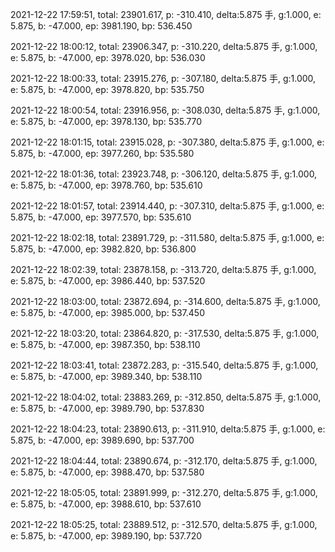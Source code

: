 2021-12-22 17:59:51, total: 23901.617, p: -310.410, delta:5.875 手, g:1.000, e: 5.875, b: -47.000, ep: 3981.190, bp: 536.450

2021-12-22 18:00:12, total: 23906.347, p: -310.220, delta:5.875 手, g:1.000, e: 5.875, b: -47.000, ep: 3978.020, bp: 536.030

2021-12-22 18:00:33, total: 23915.276, p: -307.180, delta:5.875 手, g:1.000, e: 5.875, b: -47.000, ep: 3978.820, bp: 535.750

2021-12-22 18:00:54, total: 23916.956, p: -308.030, delta:5.875 手, g:1.000, e: 5.875, b: -47.000, ep: 3978.130, bp: 535.770

2021-12-22 18:01:15, total: 23915.028, p: -307.380, delta:5.875 手, g:1.000, e: 5.875, b: -47.000, ep: 3977.260, bp: 535.580

2021-12-22 18:01:36, total: 23923.748, p: -306.120, delta:5.875 手, g:1.000, e: 5.875, b: -47.000, ep: 3978.760, bp: 535.610

2021-12-22 18:01:57, total: 23914.440, p: -307.310, delta:5.875 手, g:1.000, e: 5.875, b: -47.000, ep: 3977.570, bp: 535.610

2021-12-22 18:02:18, total: 23891.729, p: -311.580, delta:5.875 手, g:1.000, e: 5.875, b: -47.000, ep: 3982.820, bp: 536.800

2021-12-22 18:02:39, total: 23878.158, p: -313.720, delta:5.875 手, g:1.000, e: 5.875, b: -47.000, ep: 3986.440, bp: 537.520

2021-12-22 18:03:00, total: 23872.694, p: -314.600, delta:5.875 手, g:1.000, e: 5.875, b: -47.000, ep: 3985.000, bp: 537.450

2021-12-22 18:03:20, total: 23864.820, p: -317.530, delta:5.875 手, g:1.000, e: 5.875, b: -47.000, ep: 3987.350, bp: 538.110

2021-12-22 18:03:41, total: 23872.283, p: -315.540, delta:5.875 手, g:1.000, e: 5.875, b: -47.000, ep: 3989.340, bp: 538.110

2021-12-22 18:04:02, total: 23883.269, p: -312.850, delta:5.875 手, g:1.000, e: 5.875, b: -47.000, ep: 3989.790, bp: 537.830

2021-12-22 18:04:23, total: 23890.613, p: -311.910, delta:5.875 手, g:1.000, e: 5.875, b: -47.000, ep: 3989.690, bp: 537.700

2021-12-22 18:04:44, total: 23890.674, p: -312.170, delta:5.875 手, g:1.000, e: 5.875, b: -47.000, ep: 3988.470, bp: 537.580

2021-12-22 18:05:05, total: 23891.999, p: -312.270, delta:5.875 手, g:1.000, e: 5.875, b: -47.000, ep: 3988.610, bp: 537.610

2021-12-22 18:05:25, total: 23889.512, p: -312.570, delta:5.875 手, g:1.000, e: 5.875, b: -47.000, ep: 3989.190, bp: 537.720